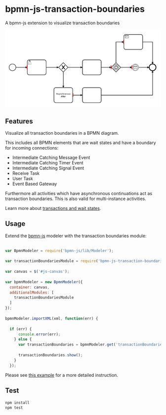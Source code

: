 # bpmn-js-transaction-boundaries
A bpmn-js extension to visualize transaction boundaries

![transaction boundaries screenshot](docs/screenshot.png "Screenshot of Transaction Boundaries")

## Features

Visualize all transaction boundaries in a BPMN diagram.


This includes all BPMN elements that are wait states and have a boundary for incoming connections:

* Intermediate Catching Message Event
* Intermediate Catching Timer Event
* Intermediate Catching Signal Event
* Receive Task
* User Task
* Event Based Gateway

Furthermore all activities which have asynchronous continuations act as transaction boundaries. This is also valid for multi-instance activities.

Learn more about [transactions and wait states](https://docs.camunda.org/manual/latest/user-guide/process-engine/transactions-in-processes/).


## Usage

Extend the [bpmn-js](https://github.com/bpmm-io/bpmn-js) modeler with the transaction boundaries module:

```javascript

var BpmnModeler = require('bpmn-js/lib/Modeler');

var transactionBoundariesModule = require('bpmn-js-transaction-boundaries');

var canvas = $('#js-canvas');

var bpmnModeler = new BpmnModeler({
  container: canvas,
  additionalModules: [
    transactionBoundariesModule
  ]
});

bpmnModeler.importXML(xml, function(err) {

  if (err) {
      console.error(err);
    } else {
      var transactionBoundaries = bpmnModeler.get('transactionBoundaries');

      transactionBoundaries.show();
    }
  });

```

Please see [this example](https://github.com/bpmn-io/bpmn-js-examples/tree/master/transaction-boundaries) for a more detailed instruction.


## Test

```
npm install
npm test
```
